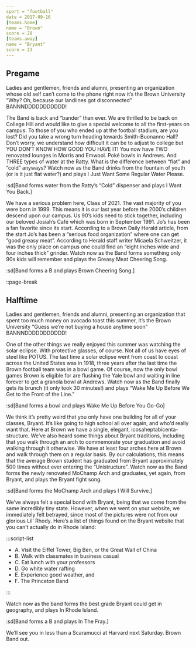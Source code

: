 ```yaml
---
sport = "football"
date = 2017-09-16
[teams.home]
name = "Brown"
score = 28
[teams.away]
name = "Bryant"
score = 23
---
```


## Pregame

Ladies and gentlemen, friends and alumni, presenting an organization whose old self can’t come to the phone right now it’s the Brown University “Why? Oh, because our landlines got disconnected” BANNNDDDDDDDDDDD!

The Band is back and “bander” than ever. We are thrilled to be back on College Hill and would like to give a special welcome to all the first-years on campus. To those of you who ended up at the football stadium, are you lost? Did you take a wrong turn heading towards Smith-Buonanno Hall? Don’t worry, we understand how difficult it can be to adjust to college but YOU DON’T KNOW HOW GOOD YOU HAVE IT! You now have TWO renovated lounges in Morris and Emwool. Poké bowls in Andrews. And THREE types of water at the Ratty. What is the difference between “flat” and “cold” anyways? Watch now as the Band drinks from the fountain of youth (or is it just flat water?) and plays I Just Want Some Regular Water Please.

:sd[Band forms water from the Ratty’s “Cold” dispenser and plays I Want You Back.]

We have a serious problem here, Class of 2021. The vast majority of you were born in 1999. This means it is our last year before the 2000’s children descend upon our campus. Us 90’s kids need to stick together, including our beloved Josiah’s Café which was born in September 1991. Jo’s has been a fan favorite since its start. According to a Brown Daily Herald article, from the start Jo’s has been a “serious food organization” where one can get “good greasy meat”. According to Herald staff writer Micaela Schweitzer, it was the only place on campus one could find an “eight inches wide and four inches thick” grinder. Watch now as the Band forms something only 90s kids will remember and plays the Greasy Meat Cheering Song.

:sd[Band forms a B and plays Brown Cheering Song.]

::page-break

## Halftime

Ladies and gentlemen, friends and alumni, presenting an organization that spent too much money on avocado toast this summer, it’s the Brown University “Guess we’re not buying a house anytime soon” BANNNDDDDDDDDDDD!

One of the other things we really enjoyed this summer was watching the solar eclipse. With protective glasses, of course. Not all of us have eyes of steel like POTUS. The last time a solar eclipse went from coast to coast across the United States was in 1918, three years after the last time the Brown football team was in a bowl game. Of course, now the only bowl games Brown is eligible for are flushing the Yale bowl and waiting in line forever to get a granola bowl at Andrews. Watch now as the Band finally gets its brunch (it only took 30 minutes!) and plays “Wake Me Up Before We Get to the Front of the Line.”

:sd[Band forms a bowl and plays Wake Me Up Before You Go-Go]

We think it’s pretty weird that you only have one building for all of your classes, Bryant. It’s like going to high school all over again, and who’d really want that. Here at Brown we have a single, elegant, icosaheptabicenta-structure. We’ve also heard some things about Bryant traditions, including that you walk through an arch to commemorate your graduation and avoid walking through it otherwise. We have at least four arches here at Brown and walk through them on a regular basis. By our calculations, this means that the average Brown student has graduated from Bryant approximately 500 times without ever entering the “Unistructure”. Watch now as the Band forms the newly renovated MoChamp Arch and graduates, yet again, from Bryant, and plays the Bryant fight song.

:sd[Band forms the MoChamp Arch and plays I Will Survive.]

We’ve always felt a special bond with Bryant, being that we come from the same incredibly tiny state. However, when we went on your website, we immediately felt betrayed, since most of the pictures were not from our glorious Lil’ Rhody. Here’s a list of things found on the Bryant website that you can’t actually do in Rhode Island:

:::script-list

- A. Visit the Eiffel Tower, Big Ben, or the Great Wall of China
- B. Walk with classmates in business casual
- C. Eat lunch with your professors
- D. Go white water rafting
- E. Experience good weather, and
- F. The Princeton Band

:::

Watch now as the band forms the best grade Bryant could get in geography, and plays In Rhode Island.

:sd[Band forms a B and plays In The Fray.]

We’ll see you in less than a Scaramucci at Harvard next Saturday. Brown Band out.
